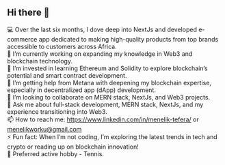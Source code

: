 ## Hi there 👋

:computer: Over the last six months, I dove deep into NextJs and developed e-commerce app dedicated to making high-quality products from top brands accessible to customers across Africa.  
🔭 I’m currently working on expanding my knowledge in Web3 and blockchain technology.  
🌱 I’m invested in learning Ethereum and Solidity to explore blockchain’s potential and smart contract development.  
:rocket: I’m getting help from Metana with deepening my blockchain expertise, especially in decentralized app (dApp) development.  
👯 I’m looking to collaborate on MERN stack, NextJs, and Web3 projects.  
💬 Ask me about full-stack development, MERN stack, NextJs, and my experience transitioning into Web3.  
📫 How to reach me: https://www.linkedin.com/in/menelik-tefera/ or menelikworku@gmail.com  
⚡ Fun fact: When I’m not coding, I’m exploring the latest trends in tech and crypto or reading up on blockchain innovation!  
:tennis: Preferred active hobby - Tennis.
